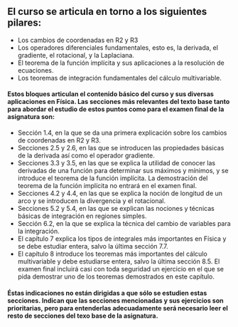 ## El curso se articula en torno a los siguientes pilares:

 - Los cambios de coordenadas en R2 y R3
 - Los operadores diferenciales fundamentales, esto es, la derivada, el gradiente, el rotacional, y la Laplaciana.
 - El teorema de la función implícita y sus aplicaciones a la resolución de ecuaciones.
 - Los teoremas de integración fundamentales del cálculo multivariable.  

#### Estos bloques articulan el contenido básico del curso y sus diversas aplicaciones en Física. Las secciones más relevantes del texto base tanto para abordar el estudio de estos puntos como para el examen final de la asignatura son:

 - Sección 1.4, en la que se da una primera explicación sobre los cambios de coordenadas en R2 y R3.
 - Secciones 2.5 y 2.6, en las que se introducen las propiedades básicas de la derivada así como el operador gradiente.
 - Secciones 3.3 y 3.5, en las que se explica la utilidad de conocer las derivadas de una función para determinar sus máximos y mínimos, y se introduce el teorema de la función implícita. La demostración del teorema de la función implícita no entrará en el examen final. 
 - Secciones 4.2 y 4.4, en las que se explica la noción de longitud de un arco y se introducen la divergencia y el rotacional.
 - Secciones 5.2 y 5.4, en las que se explican las nociones y técnicas básicas de integración en regiones simples.
 - Sección 6.2, en la que se explica la técnica del cambio de variables para la integración.
 - El capítulo 7 explica los tipos de integrales más importantes en Física y se debe estudiar entera, salvo la última sección 7.7.
 - El capítulo 8 introduce los teoremas más importantes del cálculo multivariable y debe estudiarse entera, salvo la última sección 8.5. El examen final incluirá casi con toda seguridad un ejercicio en el que se pida demostrar uno de los teoremas demostrados en este capítulo.

#### Éstas indicaciones no están dirigidas a que sólo se estudien estas secciones. Indican que las secciones mencionadas y sus ejercicios son prioritarias, pero para entenderlas adecuadamente será necesario leer el resto de secciones del texo base de la asignatura.
